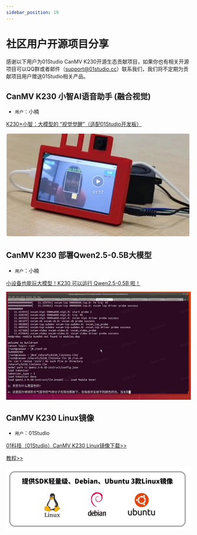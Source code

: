 ```yaml
---
sidebar_position: 19
---
```


# 社区用户开源项目分享

感谢以下用户为01Studio CanMV K230开源生态贡献项目，如果你也有相关开源项目可以QQ群或者邮件（support@01studio.cc）联系我们，我们将不定期为贡献项目用户赠送01Studio相关产品。

## CanMV K230 小智AI语音助手 (融合视觉)

- `用户`：小楠

[K230×小智：大模型的 “视觉觉醒”（适配01Studio开发板）](https://mp.weixin.qq.com/s/C3Yi3eDz72wEbNVM4bkp_g)

![diy](./img/diy/xiaozhi.png)


## CanMV K230 部署Qwen2.5-0.5B大模型

- `用户`：小楠

[小设备也能玩大模型！K230 可以运行 Qwen2.5-0.5B 啦！](https://mp.weixin.qq.com/s/HCuQEqD2UzBD65I3eIbCow)

![diy](./img/diy/qwen.png)


## CanMV K230 Linux镜像

- `用户`：01Studio

[01科技（01Studio）CanMV K230 Linux镜像下载>>](https://pan.baidu.com/s/1MzvRk9gjjl5oK59wFBm8hQ?pwd=01KJ)

[教程>>](https://www.kendryte.com/k230_linux/dev/)

![diy](./img/diy/linux.png)

